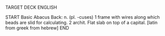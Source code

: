 TARGET DECK
ENGLISH

START
Basic
Abacus
Back: n. (pl. -cuses) 1 frame with wires along which beads are slid for calculating. 2 archit. Flat slab on top of a capital. [latin from greek from hebrew]
END
